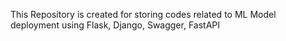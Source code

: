 This Repository is created for storing codes related to ML Model deployment using Flask, Django, Swagger, FastAPI
